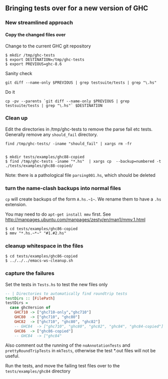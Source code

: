 ## Bringing tests over for a new version of GHC

### New streamlined approach

#### Copy the changed files over

Change to the current GHC git repository

    $ mkdir /tmp/ghc-tests
    $ export DESTINATION=/tmp/ghc-tests
    $ export PREVIOUS=ghc-8.6

Sanity check

    git diff --name-only $PREVIOUS | grep testsuite/tests | grep "\.hs"

Do it

    cp -pv --parents `git diff --name-only $PREVIOUS | grep testsuite/tests | grep "\.hs"` $DESTINATION

### Clean up

Edit the directories in /tmp/ghc-tests to remove the parse fail etc
tests. Generally remove any `should_fail` directory.

    find /tmp/ghc-tests/ -iname "should_fail" | xargs rm -fr


    $ mkdir tests/examples/ghc88-copied
    $ find /tmp/ghc-tests -iname "*.hs"  | xargs cp  --backup=numbered -t ./tests/examples/ghc88-copied/

Note: there is a pathological file `parsing001.hs`, which should be deleted

### turn the name-clash backups into normal files

`cp` will create backups of the form `A.hs.~1~`. We rename them to have a `.hs`
extension.

You may need to do `apt-get install mmv` first.
See http://manpages.ubuntu.com/manpages/zesty/en/man1/mmv.1.html

    $ cd tests/examples/ghc86-copied
    $ mmv "*.hs.~*~" "#1.#2.hs"

### cleanup whitespace in the files

    $ cd tests/examples/ghc86-copied
    $ ../../../emacs-ws-cleanup.sh


### capture the failures

Set the tests in `Tests.hs` to test the new files only

```haskell
-- | Directories to automatically find roundtrip tests
testDirs :: [FilePath]
testDirs =
  case ghcVersion of
    GHC710 -> ["ghc710-only","ghc710"]
    GHC80  -> ["ghc710", "ghc80"]
    GHC82  -> ["ghc710", "ghc80", "ghc82"]
    -- GHC84  -> ["ghc710", "ghc80", "ghc82", "ghc84", "ghc84-copied"]
    GHC86  -> ["ghc86-copied"]
    -- GHC84  -> ["ghc84"
```

Also comment out the running of the `noAnnotationTests` and
`prettyRoundTripTests` in `mkTests`, otherwise the test *.out files
will not be useful.

Run the tests, and move the failing test files over to the
`tests/examples/ghc84` directory
